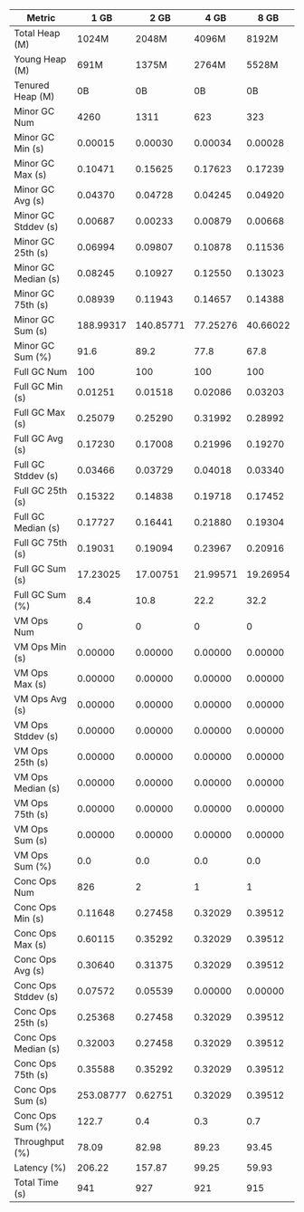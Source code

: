 | Metric | 1 GB | 2 GB | 4 GB | 8 GB |
|------|----|----|----|----|
| Total Heap (M) | 1024M | 2048M | 4096M | 8192M |
| Young Heap (M) | 691M | 1375M | 2764M | 5528M |
| Tenured Heap (M) | 0B | 0B | 0B | 0B |
| Minor GC Num | 4260 | 1311 | 623 | 323 |
| Minor GC Min (s) | 0.00015 | 0.00030 | 0.00034 | 0.00028 |
| Minor GC Max (s) | 0.10471 | 0.15625 | 0.17623 | 0.17239 |
| Minor GC Avg (s) | 0.04370 | 0.04728 | 0.04245 | 0.04920 |
| Minor GC Stddev (s) | 0.00687 | 0.00233 | 0.00879 | 0.00668 |
| Minor GC 25th (s) | 0.06994 | 0.09807 | 0.10878 | 0.11536 |
| Minor GC Median (s) | 0.08245 | 0.10927 | 0.12550 | 0.13023 |
| Minor GC 75th (s) | 0.08939 | 0.11943 | 0.14657 | 0.14388 |
| Minor GC Sum (s) | 188.99317 | 140.85771 | 77.25276 | 40.66022 |
| Minor GC Sum (%) | 91.6 | 89.2 | 77.8 | 67.8 |
| Full GC Num | 100 | 100 | 100 | 100 |
| Full GC Min (s) | 0.01251 | 0.01518 | 0.02086 | 0.03203 |
| Full GC Max (s) | 0.25079 | 0.25290 | 0.31992 | 0.28992 |
| Full GC Avg (s) | 0.17230 | 0.17008 | 0.21996 | 0.19270 |
| Full GC Stddev (s) | 0.03466 | 0.03729 | 0.04018 | 0.03340 |
| Full GC 25th (s) | 0.15322 | 0.14838 | 0.19718 | 0.17452 |
| Full GC Median (s) | 0.17727 | 0.16441 | 0.21880 | 0.19304 |
| Full GC 75th (s) | 0.19031 | 0.19094 | 0.23967 | 0.20916 |
| Full GC Sum (s) | 17.23025 | 17.00751 | 21.99571 | 19.26954 |
| Full GC Sum (%) | 8.4 | 10.8 | 22.2 | 32.2 |
| VM Ops Num | 0 | 0 | 0 | 0 |
| VM Ops Min (s) | 0.00000 | 0.00000 | 0.00000 | 0.00000 |
| VM Ops Max (s) | 0.00000 | 0.00000 | 0.00000 | 0.00000 |
| VM Ops Avg (s) | 0.00000 | 0.00000 | 0.00000 | 0.00000 |
| VM Ops Stddev (s) | 0.00000 | 0.00000 | 0.00000 | 0.00000 |
| VM Ops 25th (s) | 0.00000 | 0.00000 | 0.00000 | 0.00000 |
| VM Ops Median (s) | 0.00000 | 0.00000 | 0.00000 | 0.00000 |
| VM Ops 75th (s) | 0.00000 | 0.00000 | 0.00000 | 0.00000 |
| VM Ops Sum (s) | 0.00000 | 0.00000 | 0.00000 | 0.00000 |
| VM Ops Sum (%) | 0.0 | 0.0 | 0.0 | 0.0 |
| Conc Ops Num | 826 | 2 | 1 | 1 |
| Conc Ops Min (s) | 0.11648 | 0.27458 | 0.32029 | 0.39512 |
| Conc Ops Max (s) | 0.60115 | 0.35292 | 0.32029 | 0.39512 |
| Conc Ops Avg (s) | 0.30640 | 0.31375 | 0.32029 | 0.39512 |
| Conc Ops Stddev (s) | 0.07572 | 0.05539 | 0.00000 | 0.00000 |
| Conc Ops 25th (s) | 0.25368 | 0.27458 | 0.32029 | 0.39512 |
| Conc Ops Median (s) | 0.32003 | 0.27458 | 0.32029 | 0.39512 |
| Conc Ops 75th (s) | 0.35588 | 0.35292 | 0.32029 | 0.39512 |
| Conc Ops Sum (s) | 253.08777 | 0.62751 | 0.32029 | 0.39512 |
| Conc Ops Sum (%) | 122.7 | 0.4 | 0.3 | 0.7 |
| Throughput (%) | 78.09 | 82.98 | 89.23 | 93.45 |
| Latency (%) | 206.22 | 157.87 | 99.25 | 59.93 |
| Total Time (s) | 941 | 927 | 921 | 915 |
